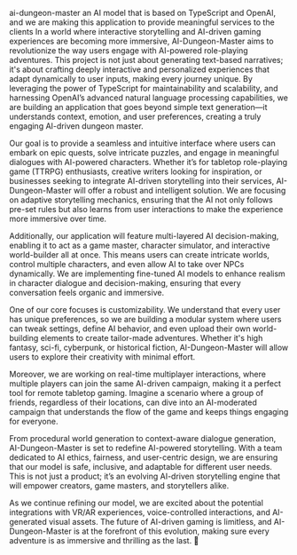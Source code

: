 ai-dungeon-master
an AI model that is based on TypeScript and OpenAI, and we are making this application to provide meaningful services to the clients
In a world where interactive storytelling and AI-driven gaming experiences are becoming more immersive, AI-Dungeon-Master aims to revolutionize the way users engage with AI-powered role-playing adventures. This project is not just about generating text-based narratives; it's about crafting deeply interactive and personalized experiences that adapt dynamically to user inputs, making every journey unique. By leveraging the power of TypeScript for maintainability and scalability, and harnessing OpenAI’s advanced natural language processing capabilities, we are building an application that goes beyond simple text generation—it understands context, emotion, and user preferences, creating a truly engaging AI-driven dungeon master.


Our goal is to provide a seamless and intuitive interface where users can embark on epic quests, solve intricate puzzles, and engage in meaningful dialogues with AI-powered characters. Whether it’s for tabletop role-playing game (TTRPG) enthusiasts, creative writers looking for inspiration, or businesses seeking to integrate AI-driven storytelling into their services, AI-Dungeon-Master will offer a robust and intelligent solution. We are focusing on adaptive storytelling mechanics, ensuring that the AI not only follows pre-set rules but also learns from user interactions to make the experience more immersive over time.

Additionally, our application will feature multi-layered AI decision-making, enabling it to act as a game master, character simulator, and interactive world-builder all at once. This means users can create intricate worlds, control multiple characters, and even allow AI to take over NPCs dynamically. We are implementing fine-tuned AI models to enhance realism in character dialogue and decision-making, ensuring that every conversation feels organic and immersive.

One of our core focuses is customizability. We understand that every user has unique preferences, so we are building a modular system where users can tweak settings, define AI behavior, and even upload their own world-building elements to create tailor-made adventures. Whether it's high fantasy, sci-fi, cyberpunk, or historical fiction, AI-Dungeon-Master will allow users to explore their creativity with minimal effort.


Moreover, we are working on real-time multiplayer interactions, where multiple players can join the same AI-driven campaign, making it a perfect tool for remote tabletop gaming. Imagine a scenario where a group of friends, regardless of their locations, can dive into an AI-moderated campaign that understands the flow of the game and keeps things engaging for everyone.

From procedural world generation to context-aware dialogue generation, AI-Dungeon-Master is set to redefine AI-powered storytelling. With a team dedicated to AI ethics, fairness, and user-centric design, we are ensuring that our model is safe, inclusive, and adaptable for different user needs. This is not just a product; it’s an evolving AI-driven storytelling engine that will empower creators, game masters, and storytellers alike.

As we continue refining our model, we are excited about the potential integrations with VR/AR experiences, voice-controlled interactions, and AI-generated visual assets. The future of AI-driven gaming is limitless, and AI-Dungeon-Master is at the forefront of this evolution, making sure every adventure is as immersive and thrilling as the last. 🚀








